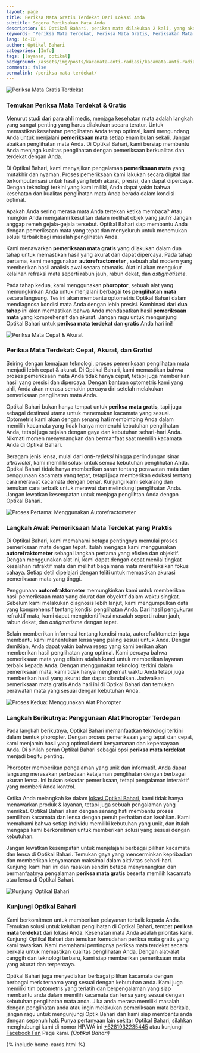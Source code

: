 ```yaml
---
layout: page
title: Periksa Mata Gratis Terdekat Dari Lokasi Anda
subtitle: Segera Periksakan Mata Anda
description: Di Optikal Bahari, periksa mata dilakukan 2 kali, yang akan menjanjikan hasil yang lebih akurat & cepat, tanpa memakan waktu lama.
keywords: "Periksa Mata Terdekat, Periksa Mata Gratis, Periksakan Mata Anda Secara Rutin"
lang: id-ID
author: Optikal Bahari
categories: [Info]
tags: [layanan, optikal]
background: /assets/img/posts/kacamata-anti-radiasi/kacamata-anti-radiasi-37.jpg
comments: false
permalink: /periksa-mata-terdekat/
---
```


<div class="card-deck mb-3">
  <div class="card shadow p-3 mb-5 bg-white rounded">
		  <img 
        itemprop="image" 
        data-src="{{"/assets/img/posts/kacamata-anti-radiasi/kacamata-anti-radiasi-38.jpg" | relative_url }}"
        src="{{"/assets/img/posts/kacamata-anti-radiasi/kacamata-anti-radiasi-38.jpg" | relative_url }}" 
        class="card-img-top" 
        alt="Periksa Mata Gratis Terdekat">
    <div class="card-body">
      <h3 class="card-title">
        Temukan Periksa Mata Terdekat & Gratis
      </h3>
        <p class="card-text">
          Menurut studi dari para ahli medis, menjaga kesehatan mata adalah langkah yang sangat penting yang harus dilakukan secara teratur. Untuk memastikan kesehatan penglihatan Anda tetap optimal, kami mengundang Anda untuk menjalani <strong>pemeriksaan mata</strong> setiap enam bulan sekali. Jangan abaikan penglihatan mata Anda. Di Optikal Bahari, kami bersiap membantu Anda menjaga kualitas penglihatan dengan pemeriksaan berkualitas dan terdekat dengan Anda.
        </p>
        <p class="card-text">
          Di Optikal Bahari, kami menyajikan pengalaman <strong>pemeriksaan mata</strong> yang mutakhir dan nyaman. Proses pemeriksaan kami lakukan secara digital dan terkomputerisasi untuk hasil yang lebih akurat, presisi, dan dapat dipercaya. Dengan teknologi terkini yang kami miliki, Anda dapat yakin bahwa kesehatan dan kualitas penglihatan mata Anda berada dalam kondisi optimal.
        </p>
        <p class="card-text">
          Apakah Anda sering merasa mata Anda tertekan ketika membaca? Atau mungkin Anda mengalami kesulitan dalam melihat objek yang jauh? Jangan anggap remeh gejala-gejala tersebut. Optikal Bahari siap membantu Anda dengan pemeriksaan mata yang tepat dan menyeluruh untuk menemukan solusi terbaik bagi masalah penglihatan Anda.
        </p>
        <p class="card-text">
          Kami menawarkan <strong>pemeriksaan mata gratis</strong> yang dilakukan dalam dua tahap untuk memastikan hasil yang akurat dan dapat dipercaya. Pada tahap pertama, kami menggunakan <strong>autorefractometer
          </strong>, sebuah alat modern yang memberikan hasil analisis awal secara otomatis. Alat ini akan mengukur kelainan refraksi mata seperti rabun jauh, rabun dekat, dan <em>astigmatisme</em>.
        </p>
        <p class="card-text">
          Pada tahap kedua, kami menggunakan <strong>phoroptor</strong>, sebuah alat yang memungkinkan Anda untuk menjalani berbagai <strong>tes penglihatan mata</strong> secara langsung. Tes ini akan membantu optometris Optikal Bahari dalam mendiagnosa kondisi mata Anda dengan lebih presisi. Kombinasi dari <strong>dua tahap
          </strong> ini akan memastikan bahwa Anda mendapatkan hasil <strong>pemeriksaan mata</strong> yang komprehensif dan akurat. Jangan ragu untuk mengunjungi Optikal Bahari untuk <strong>periksa mata terdekat
          </strong> dan <strong>gratis</strong> Anda hari ini!
        </p>
    </div>
  </div>  
</div>

<div class="card-deck mb-3">
  <div class="card shadow p-3 mb-5 bg-white rounded">
		  <img 
        itemprop="image"
        data-src="{{"/assets/img/posts/kacamata-anti-radiasi/kacamata-anti-radiasi-39.jpg" | relative_url }}"
        src="{{"/assets/img/posts/kacamata-anti-radiasi/kacamata-anti-radiasi-39.jpg" | relative_url }}"    
        class="card-img-top" 
        alt="Periksa Mata Cepat & Akurat">
      <div class="card-body">
        <h3 class="card-title">
          Periksa Mata Terdekat: Cepat, Akurat, dan Gratis!
        </h3>
        <p class="card-text">
          Seiring dengan kemajuan teknologi, proses pemeriksaan penglihatan mata menjadi lebih cepat & akurat. Di Optikal Bahari, kami memastikan bahwa proses pemeriksaan mata Anda tidak hanya cepat, tetapi juga memberikan hasil yang presisi dan dipercaya. Dengan bantuan optometris kami yang ahli, Anda akan merasa semakin percaya diri setelah melakukan pemeriksaan penglihatan mata Anda.
        </p>
        <p>
          Optikal Bahari bukan hanya tempat untuk <strong>periksa mata gratis</strong>, tapi juga sebagai destinasi utama untuk menemukan kacamata yang sesuai. Optometris kami akan dengan senang hati membimbing Anda dalam memilih kacamata yang tidak hanya memenuhi kebutuhan penglihatan Anda, tetapi juga sejalan dengan gaya dan kebutuhan sehari-hari Anda. Nikmati momen menyenangkan dan bermanfaat saat memilih kacamata Anda di Optikal Bahari.
        </p>
        <p>
          Beragam jenis lensa, mulai dari <em>anti-refleksi</em> hingga perlindungan sinar <em>ultraviolet</em>, kami memiliki solusi untuk semua kebutuhan penglihatan Anda. Optikal Bahari tidak hanya memberikan saran tentang perawatan mata dan penggunaan kacamata yang tepat, tetapi juga memberikan edukasi tentang cara merawat kacamata dengan benar. Kunjungi kami sekarang dan temukan cara terbaik untuk merawat dan melindungi penglihatan Anda. Jangan lewatkan kesempatan untuk menjaga penglihtan Anda dengan Optikal Bahari.
        </p>
      </div>
   </div>
</div>

<div class="card-deck mb-3">
  <div class="card shadow p-3 mb-5 bg-white rounded">
		<img 
        itemprop="image" 
        data-src="{{"/assets/img/posts/kacamata-anti-radiasi/kacamata-anti-radiasi-40.jpg" | relative_url }}"
        src="{{"/assets/img/posts/kacamata-anti-radiasi/kacamata-anti-radiasi-40.jpg" | relative_url }}"            class="card-img-top" 
        alt="Proses Pertama: Menggunakan Autorefractometer">
      <div class="card-body">
        <h3 class="card-title">
          Langkah Awal: Pemeriksaan Mata Terdekat yang Praktis 
        </h3>
          <p class="card-text">
            Di Optikal Bahari, kami memahami betapa pentingnya memulai proses pemeriksaan mata dengan tepat. Itulah mengapa kami menggunakan <strong>autorefraktometer</strong> sebagai langkah pertama yang efisien dan objektif. Dengan menggunakan alat ini, kami dapat dengan cepat menilai tingkat kesalahan refraktif mata dan melihat bagaimana mata merefleksikan fokus cahaya. Setiap detil dipelajari dengan teliti untuk memastikan akurasi pemeriksaan mata yang tinggi.
          </p>
          <p class="card-text">
            Penggunaan <strong>autorefraktometer</strong> memungkinkan kami untuk memberikan hasil pemeriksaan mata yang akurat dan obyektif dalam waktu singkat. Sebelum kami melakukan diagnosis lebih lanjut, kami mengumpulkan data yang komprehensif tentang kondisi penglihatan Anda. Dari hasil pengukuran refraktif mata, kami dapat mengidentifikasi masalah seperti rabun jauh, rabun dekat, dan <em>astigmatisme</em> dengan tepat.
          </p>
          <p class="card-text">
            Selain memberikan informasi tentang kondisi mata, autorefraktometer juga membantu kami menentukan lensa yang paling sesuai untuk Anda. Dengan demikian, Anda dapat yakin bahwa resep yang kami berikan akan memberikan hasil penglihatan yang optimal. Kami percaya bahwa pemeriksaan mata yang efisien adalah kunci untuk memberikan layanan terbaik kepada Anda. Dengan menggunakan teknologi terkini dalam pemeriksaan mata, kami tidak hanya menghemat waktu Anda tetapi juga memberikan hasil yang akurat dan dapat diandalkan. Jadwalkan pemeriksaan mata gratis Anda hari ini di Optikal Bahari dan temukan perawatan mata yang sesuai dengan kebutuhan Anda.
          </p>
      </div>
   </div>
</div>

<div class="card-deck mb-3">
  <div class="card shadow p-3 mb-5 bg-white rounded">
		<img 
        itemprop="image" 
        data-src="{{"/assets/img/posts/kacamata-anti-radiasi/kacamata-anti-radiasi-41.jpg" | relative_url }}"
        src="{{"/assets/img/posts/kacamata-anti-radiasi/kacamata-anti-radiasi-41.jpg" | relative_url }}"
        class="card-img-top" 
        alt="Proses Kedua: Menggunakan Alat Phoropter">
      <div class="card-body">
          <h3 class="card-title">
            Langkah Berikutnya: Penggunaan Alat Phoropter Terdepan
          </h3>
          <p class="card-text">
            Pada langkah berikutnya, Optikal Bahari memanfaatkan teknologi terkini dalam bentuk phoropter. Dengan proses pemeriksaan yang tepat dan cepat, kami menjamin hasil yang optimal demi kenyamanan dan kepercayaan Anda. Di sinilah peran Optikal Bahari sebagai opsi <strong>periksa mata terdekat</strong> menjadi begitu penting.
          </p>          
          <p class="card-text">
            Phoropter memberikan pengalaman yang unik dan informatif. Anda dapat langsung merasakan perbedaan ketajaman penglihatan dengan berbagai ukuran lensa. Ini bukan sekadar pemeriksaan, tetapi pengalaman interaktif yang memberi Anda kontrol.
          </p>
          <p class="card-text">
            Ketika Anda melangkah ke dalam <a href="{{"/lokasi/" | relative_url }}" title="lokasi Optikal Bahari">lokasi Optikal Bahari</a>, kami tidak hanya menawarkan produk & layanan, tetapi juga sebuah pengalaman yang memikat. Optikal Bahari akan dengan senang hati membantu proses pemilihan kacamata dan lensa dengan penuh perhatian dan keahlian. Kami memahami bahwa setiap individu memiliki kebutuhan yang unik, dan itulah mengapa kami berkomitmen untuk memberikan solusi yang sesuai dengan kebutuhan.
          </p>
          <p class="card-text">
            Jangan lewatkan kesempatan untuk menjelajahi berbagai pilihan kacamata dan lensa di Optikal Bahari. Temukan gaya yang mencerminkan kepribadian dan memberikan kenyamanan maksimal dalam aktivitas sehari-hari. Kunjungi kami hari ini dan rasakan sendiri betapa menyenangkan dan bermanfaatnya pengalaman <strong>periksa mata gratis</strong> beserta memilih kacamata atau lensa di Optikal Bahari.
          </p>
      </div>
   </div>
</div>

<div class="card-deck mb-3">
  <div class="card shadow p-3 mb-5 bg-white rounded">
		<img 
      itemprop="image"
      data-src="{{"/assets/img/posts/kacamata-anti-radiasi/kacamata-anti-radiasi-42.jpg" | relative_url }}"
      src="{{"/assets/img/posts/kacamata-anti-radiasi/kacamata-anti-radiasi-42.jpg" | relative_url }}"
      class="card-img-top" 
      alt="Kunjungi Optikal Bahari">
    <div class="card-body">
      <h3 class="card-title">
        Kunjungi Optikal Bahari
      </h3>
          <p class="card-text">
            Kami berkomitmen untuk memberikan pelayanan terbaik kepada Anda. Temukan solusi untuk keluhan penglihatan di Optikal Bahari, tempat <strong>periksa mata terdekat</strong> dari lokasi Anda. Kesehatan mata Anda adalah prioritas kami. Kunjungi Optikal Bahari dan temukan kemudahan periksa mata gratis yang kami tawarkan. Kami memahami pentingnya periksa mata terdekat secara berkala untuk memastikan kualitas penglihatan Anda. Dengan alat-alat canggih dan teknologi terbaru, kami siap memberikan pemeriksaan mata yang akurat dan terpercaya.
          </p>
          <p class="card-text">
            Optikal Bahari juga menyediakan berbagai pilihan kacamata dengan berbagai merk ternama yang sesuai dengan kebutuhan anda. Kami juga memiliki tim optometris yang terlatih dan berpengalaman yang siap membantu anda dalam memilih kacamata dan lensa yang sesuai dengan kebutuhan penglihatan mata anda. Jika anda merasa memiliki masalah dengan penglihatan anda atau ingin melakukan pemeriksaan mata berkala, jangan ragu untuk mengunjungi Optik Bahari dan kami siap membantu anda dengan sepenuh hati. Punya pertanyaan lain sekitar Optikal Bahari, silahkan menghubungi kami di nomor HP/WA ini <a href="https://api.whatsapp.com/send?phone=6281932235445&text=Hallo%2C+saya+butuh+informasi+lebih+lanjut+mengenai+Optikal+Bahari" id="WhatsAppClick" class="WhatsAppCall" title="Call WhatsApp">+6281932235445</a> atau kunjungi <a href="https://www.facebook.com/optikalbahari" id="FBClick" title="Facebook Page Optikal Bahari" class="FacebookPage">Facebook Fan</a> Page kami. <em>(Optikal Bahari)</em>
          </p>
	  </div>
   </div>
</div>

{% include home-cards.html %}
